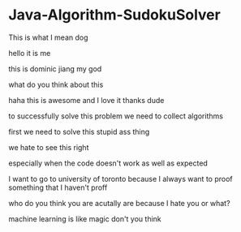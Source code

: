 # Java-Algorithm-SudokuSolver

This is what I mean dog

hello it is me

this is dominic jiang my god

what do you think about this

haha this is awesome and I love it thanks dude

to successfully solve this problem we need to collect algorithms

first we need to solve this stupid ass thing

we hate to see this right

especially when the code doesn't work as well as expected

I want to go to university of toronto because I always want to proof something that I haven't proff

who do you think you are acutally are because I hate you or what?

machine learning is like magic don't you think
